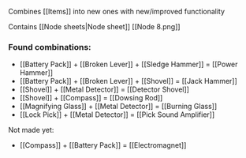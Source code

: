 Combines [[Items]] into new ones with new/improved functionality


Contains [[Node sheets|Node sheet]] [[Node 8.png]]

### Found combinations:
- [[Battery Pack]] + [[Broken Lever]] + [[Sledge Hammer]] = [[Power Hammer]]
- [[Battery Pack]] + [[Broken Lever]] + [[Shovel]] = [[Jack Hammer]]
- [[Shovel]] + [[Metal Detector]] = [[Detector Shovel]]
- [[Shovel]] + [[Compass]] = [[Dowsing Rod]]
- [[Magnifying Glass]] + [[Metal Detector]] = [[Burning Glass]]
- [[Lock Pick]] + [[Metal Detector]] = [[Pick Sound Amplifier]]

Not made yet:
- [[Compass]] + [[Battery Pack]] = [[Electromagnet]]